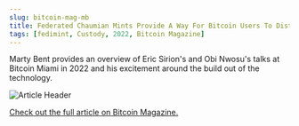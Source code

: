 ```yaml
---
slug: bitcoin-mag-mb
title: Federated Chaumian Mints Provide A Way For Bitcoin Users To Distribute Trust
tags: [fedimint, Custody, 2022, Bitcoin Magazine]
---
```


Marty Bent provides an overview of Eric Sirion's and Obi Nwosu's talks at Bitcoin Miami in 2022 and his excitement around the build out of the technology.

![Article Header](/img/bm-mb-22.png)

[Check out the full article on Bitcoin Magazine.](https://bitcoinmagazine.com/technical/chaumian-mints-distribute-trust-among-bitcoin-users)
